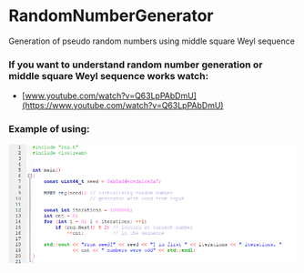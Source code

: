 # RandomNumberGenerator
 Generation of pseudo random numbers using middle square Weyl sequence

### If you want to understand random number generation or middle square Weyl sequence works watch:
* [www.youtube.com/watch?v=Q63LpPAbDmU](https://www.youtube.com/watch?v=Q63LpPAbDmU)  
### Example of using:
![Examle](pics/example.png)

